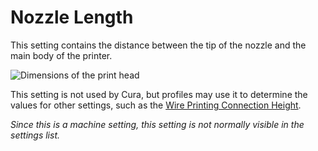 Nozzle Length
====
This setting contains the distance between the tip of the nozzle and the main body of the printer.

![Dimensions of the print head](../images/head_dimensions.svg)

This setting is not used by Cura, but profiles may use it to determine the values for other settings, such as the [Wire Printing Connection Height](../experimental/wireframe_height.md).

*Since this is a machine setting, this setting is not normally visible in the settings list.*